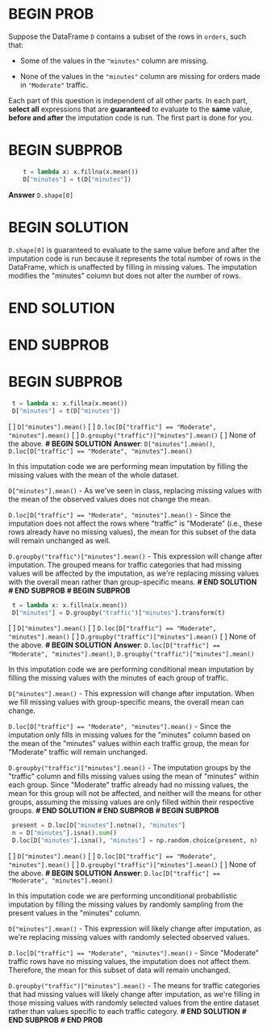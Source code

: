 # BEGIN PROB

Suppose the DataFrame `D` contains a subset of the rows in `orders`,
such that:

-   Some of the values in the `"minutes"` column are missing.

-   None of the values in the `"minutes"` column are missing for orders
    made in `"Moderate"` traffic.

Each part of this question is independent of all other parts. In each
part, **select all** expressions that are **guaranteed** to evaluate to
the **same** value, **before and after** the imputation code is run. The
first part is done for you.

# BEGIN SUBPROB
```python
    t = lambda x: x.fillna(x.mean())
    D["minutes"] = t(D["minutes"])
```
**Answer** `D.shape[0]`

# BEGIN SOLUTION
`D.shape[0]` is guaranteed to evaluate to the same value before and after the imputation code is run because it represents the total number of rows in the DataFrame, which is unaffected by filling in missing values. The imputation modifies the "minutes" column but does not alter the number of rows.
# END SOLUTION

# END SUBPROB

# BEGIN SUBPROB
```python
 t = lambda x: x.fillna(x.mean())
 D["minutes"] = t(D["minutes"])
```
[ ] `D["minutes"].mean()`
[ ] `D.loc[D["traffic"] == "Moderate", "minutes"].mean()`
[ ] `D.groupby("traffic")["minutes"].mean()`
[ ] None of the above.
**# BEGIN SOLUTION**
**Answer**: `D["minutes"].mean()`, `D.loc[D["traffic"] == "Moderate", "minutes"].mean()`

In this imputation code we are performing mean imputation by filling the missing values with the mean of the whole dataset.

`D["minutes"].mean()` - As we've seen in class, replacing missing values with the mean of the observed values does not change the mean.

`D.loc[D["traffic"] == "Moderate", "minutes"].mean()` - Since the imputation does not affect the rows where "traffic" is "Moderate" (i.e., these rows already have no missing values), the mean for this subset of the data will remain unchanged as well.

`D.groupby("traffic")["minutes"].mean()` - This expression will change after imputation. The grouped means for traffic categories that had missing values will be affected by the imputation, as we're replacing missing values with the overall mean rather than group-specific means.
**# END SOLUTION**
**# END SUBPROB**
**# BEGIN SUBPROB**
```python
 t = lambda x: x.fillna(x.mean())
 D["minutes"] = D.groupby("traffic")["minutes"].transform(t)
```
[ ] `D["minutes"].mean()`
[ ] `D.loc[D["traffic"] == "Moderate", "minutes"].mean()`
[ ] `D.groupby("traffic")["minutes"].mean()`
[ ] None of the above.
**# BEGIN SOLUTION**
**Answer**: `D.loc[D["traffic"] == "Moderate", "minutes"].mean()`, `D.groupby("traffic")["minutes"].mean()`

In this imputation code we are performing conditional mean imputation by filling the missing values with the minutes of each group of traffic.

`D["minutes"].mean()` - This expression will change after imputation. When we fill missing values with group-specific means, the overall mean can change.

`D.loc[D["traffic"] == "Moderate", "minutes"].mean()` - Since the imputation only fills in missing values for the "minutes" column based on the mean of the "minutes" values within each traffic group, the mean for "Moderate" traffic will remain unchanged.

`D.groupby("traffic")["minutes"].mean()` - The imputation groups by the "traffic" column and fills missing values using the mean of "minutes" within each group. Since "Moderate" traffic already had no missing values, the mean for this group will not be affected, and neither will the means for other groups, assuming the missing values are only filled within their respective groups.
**# END SOLUTION**
**# END SUBPROB**
**# BEGIN SUBPROB**
```python
 present = D.loc[D["minutes"].notna(), "minutes"]
 n = D["minutes"].isna().sum()
 D.loc[D["minutes"].isna(), "minutes"] = np.random.choice(present, n)
```
[ ] `D["minutes"].mean()`
[ ] `D.loc[D["traffic"] == "Moderate", "minutes"].mean()`
[ ] `D.groupby("traffic")["minutes"].mean()`
[ ] None of the above.
**# BEGIN SOLUTION**
**Answer**: `D.loc[D["traffic"] == "Moderate", "minutes"].mean()`

In this imputation code we are performing unconditional probabilistic imputation by filling the missing values by randomly sampling from the present values in the "minutes" column.

`D["minutes"].mean()` - This expression will likely change after imputation, as we're replacing missing values with randomly selected observed values.

`D.loc[D["traffic"] == "Moderate", "minutes"].mean()` - Since "Moderate" traffic rows have no missing values, the imputation does not affect them. Therefore, the mean for this subset of data will remain unchanged.

`D.groupby("traffic")["minutes"].mean()` - The means for traffic categories that had missing values will likely change after imputation, as we're filling in those missing values with randomly selected values from the entire dataset rather than values specific to each traffic category.
**# END SOLUTION**
**# END SUBPROB**
**# END PROB**